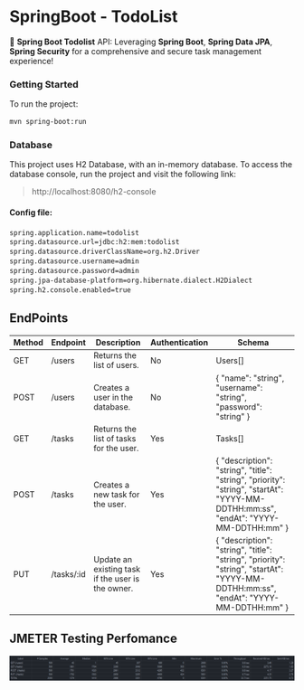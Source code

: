 # SpringBoot - TodoList

📝 **Spring Boot Todolist** API: Leveraging **Spring Boot**, **Spring Data JPA**, **Spring Security** for a comprehensive and secure task management experience!

### Getting Started
To run the project:
```bash
mvn spring-boot:run
```

### Database
This project uses H2 Database, with an in-memory database. To access the database console, run the project and visit the following link:
> http://localhost:8080/h2-console

#### Config file:
```bash
spring.application.name=todolist
spring.datasource.url=jdbc:h2:mem:todolist
spring.datasource.driverClassName=org.h2.Driver
spring.datasource.username=admin
spring.datasource.password=admin
spring.jpa-database-platform=org.hibernate.dialect.H2Dialect
spring.h2.console.enabled=true
```

## EndPoints
| Method | Endpoint      | Description                                        | Authentication | Schema                                                                                                                                                 |
|--------|---------------|----------------------------------------------------|----------------|--------------------------------------------------------------------------------------------------------------------------------------------------------|
| GET    | /users        | Returns the list of users.                        | No             | Users[]                                                                                                                                                |
| POST   | /users        | Creates a user in the database.                   | No             | { "name": "string", "username": "string", "password": "string" }                                                                                      |
| GET    | /tasks        | Returns the list of tasks for the user.           | Yes            | Tasks[]                                                                                                                                                |
| POST   | /tasks        | Creates a new task for the user.                  | Yes            | { "description": "string", "title": "string", "priority": "string", "startAt": "YYYY-MM-DDTHH:mm:ss", "endAt": "YYYY-MM-DDTHH:mm" }                   |
| PUT    | /tasks/:id    | Update an existing task if the user is the owner. | Yes            | { "description": "string", "title": "string", "priority": "string", "startAt": "YYYY-MM-DDTHH:mm:ss", "endAt": "YYYY-MM-DDTHH:mm" }                |

## JMETER Testing Perfomance
![](.github/jmeter.png)

